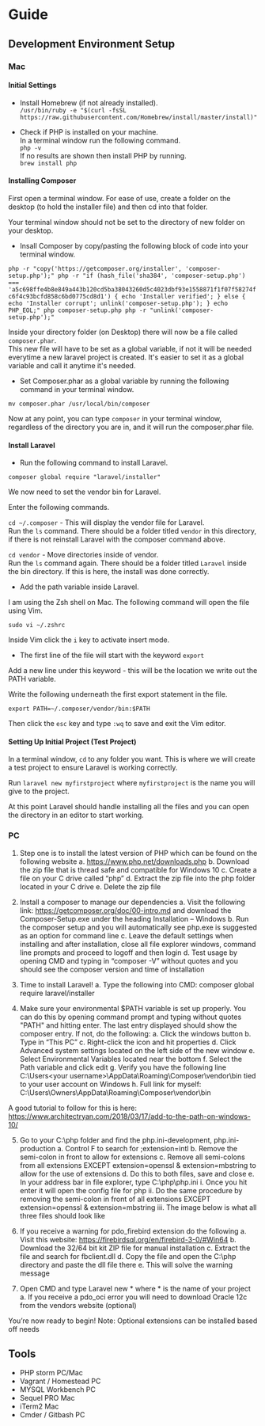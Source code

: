 # Guide 

## Development Environment Setup

### Mac 
#### Initial Settings
* Install Homebrew (if not already installed).   
`/usr/bin/ruby -e "$(curl -fsSL https://raw.githubusercontent.com/Homebrew/install/master/install)"`

* Check if PHP is installed on your machine.        
In a terminal window run the following command.        
`php -v`         
If no results are shown then install PHP by running.        
`brew install php`        

#### Installing Composer       
First open a terminal window. For ease of use, create a folder on the desktop (to hold the installer file) and then cd into that folder.        

Your terminal window should not be set to the directory of new folder on your desktop.

* Insall Composer by copy/pasting the following block of code into your terminal window.      

`php -r "copy('https://getcomposer.org/installer', 'composer-setup.php');"
php -r "if (hash_file('sha384', 'composer-setup.php') === 'a5c698ffe4b8e849a443b120cd5ba38043260d5c4023dbf93e1558871f1f07f58274fc6f4c93bcfd858c6bd0775cd8d1') { echo 'Installer verified'; } else { echo 'Installer corrupt'; unlink('composer-setup.php'); } echo PHP_EOL;"
php composer-setup.php
php -r "unlink('composer-setup.php');"`             

Inside your directory folder (on Desktop) there will now be a file called `composer.phar`.       
This new file will have to be set as a global variable, if not it will be needed everytime a new laravel project is created. It's easier to set it as a global variable and call it anytime it's needed.       

* Set Composer.phar as a global variable by running the following command in your terminal window.    

`mv composer.phar /usr/local/bin/composer`        

Now at any point, you can type `composer` in your terminal window, regardless of the directory you are in, and it will run the composer.phar file.    

#### Install Laravel      
* Run the following command to install Laravel.      

`composer global require "laravel/installer"`         

We now need to set the vendor bin for Laravel.

Enter the following commands.        

`cd ~/.composer`  - This will display the vendor file for Laravel.        
Run the `ls` command. There should be a folder titled `vendor` in this directory, if there is not reinstall Laravel with the composer command above. 

`cd vendor`  - Move directories inside of vendor.      
Run the `ls` command again. There should be a folder titled `Laravel` inside the bin directory. If this is here, the install was done correctly.      

* Add the path variable inside Laravel. 

I am using the Zsh shell on Mac. The following command will open the file using Vim.     

`sudo vi ~/.zshrc`          

Inside Vim click the `i` key to activate insert mode.        
* The first line of the file will start with the keyword `export`          

Add a new line under this keyword - this will be the location we write out the PATH variable.     

Write the following underneath the first export statement in the file. 

`export PATH=~/.composer/vendor/bin:$PATH `     

Then click the `esc` key and type `:wq` to save and exit the Vim editor. 

#### Setting Up Initial Project (Test Project)
In a terminal window, `cd` to any folder you want. This is where we will create a test project to ensure Laravel is working correctly. 

Run `laravel new myfirstproject` where `myfirstproject` is the name you will give to the project. 

At this point Laravel should handle installing all the files and you can open the directory in an editor to start working.


### PC 
1.	Step one is to install the latest version of PHP which can be found on the following website 
  a.	https://www.php.net/downloads.php
  b.	Download the zip file that is thread safe and compatible for Windows 10
  c.	Create a file on your C drive called “php”
  d.	Extract the zip file into the php folder located in your C drive
  e.	Delete the zip file


2.	Install a composer to manage our dependencies
  a.	Visit the following link: https://getcomposer.org/doc/00-intro.md and download the Composer-Setup.exe under the heading Installation – Windows
  b.	Run the composer setup and you will automatically see php.exe is suggested as an option for command line 
  c.	Leave the default settings when installing and after installation, close all file explorer windows, command line prompts and proceed to logoff and then login
  d.	Test usage by opening CMD and typing in “composer -V” without quotes and you should see the composer version and time of installation


3.	Time to install Laravel! 
  a.	Type the following into CMD: composer global require laravel/installer 


4.	Make sure your environmental $PATH variable is set up properly. You can do this by opening command prompt and typing without quotes "PATH" and hitting enter. The last entry displayed should show the composer entry. If not, do the following:
  a.	Click the windows button
  b.	Type in “This PC”
  c.	Right-click the icon and hit properties
  d.	Click Advanced system settings located on the left side of the new window
  e.	Select Environmental Variables located near the bottom 
  f.	Select the Path variable and click edit
  g.	Verify you have the following line C:\Users\<your username>\AppData\Roaming\Composer\vendor\bin tied to your user account on Windows
  h.  Full link for myself: C:\Users\Owners\AppData\Roaming\Composer\vendor\bin
  
  A good tutorial to follow for this is here: https://www.architectryan.com/2018/03/17/add-to-the-path-on-windows-10/
  
  
5.	Go to your C:\php folder and find the php.ini-development, php.ini-production 
  a.	Control F to search for ;extension=intl
  b.	Remove the semi-colon in front to allow for extensions 
  c.	Remove all semi-colons from all extensions EXCEPT extension=openssl & extension=mbstring to allow for the use of extensions
  d.	Do this to both files, save and close
  e.	In your address bar in file explorer, type C:\php\php.ini
    i.	Once you hit enter it will open the config file for php
    ii.	Do the same procedure by removing the semi-colon in front of all extensions EXCEPT extension=openssl & extension=mbstring
    iii.	The image below is what all three files should look like
    
    
6.	If you receive a warning for pdo_firebird extension do the following
  a.	Visit this website: https://firebirdsql.org/en/firebird-3-0/#Win64
  b.	Download the 32/64 bit kit ZIP file for manual installation
  c.	Extract the file and search for fbclient.dll
  d.	Copy the file and open the C:\php directory and paste the dll file there
  e.	This will solve the warning message


7.	Open CMD and type Laravel new * where * is the name of your project 
  a.	If you receive a pdo_oci error you will need to download Oracle 12c from the vendors website (optional)

You’re now ready to begin! 
Note: Optional extensions can be installed based off needs

## Tools 

* PHP storm PC/Mac
* Vagrant / Homestead PC
* MYSQL Workbench PC
* Sequel PRO Mac
* iTerm2 Mac
* Cmder / Gitbash PC
